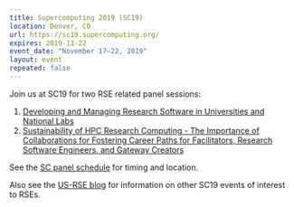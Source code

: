 ```yaml
---
title: Supercomputing 2019 (SC19)
location: Denver, CO
url: https://sc19.supercomputing.org/
expires: 2019-11-22
event_date: "November 17–22, 2019"
layout: event
repeated: false
---
```



Join us at SC19 for two RSE related panel sessions:

 1. [Developing and Managing Research Software in Universities and National Labs](https://sc19.supercomputing.org/presentation/?id=pan108&sess=sess226)
 2. [Sustainability of HPC Research Computing - The Importance of Collaborations  for Fostering Career Paths for Facilitators, Research Software Engineers, and Gateway Creators](https://sc19.supercomputing.org/presentation/?id=pan109&sess=sess227)

See the [SC panel schedule](https://sc19.supercomputing.org/program/panels/#schedule) for timing and location.

Also see the [US-RSE blog](https://us-rse.org/2019-10-04-SC19) for information on other SC19 events of interest to RSEs.
